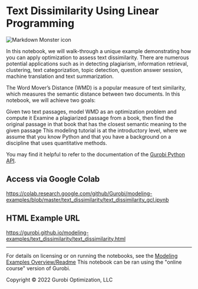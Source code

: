 # Text Dissimilarity Using Linear Programming
<img src="spotify_image_howtogeek.jpeg" alt="Markdown Monster icon"/>

In this notebook, we will walk-through a unique example demonstrating how you can apply optimization to assess text dissimilarity. There are numerous potential applications such as in detecting plagiarism, information retrieval, clustering, text categorization, topic detection, question answer session, machine translation and text summarization.

The Word Mover’s Distance (WMD) is a popular measure of text similarity, which measures the semantic distance between two documents. In this notebook, we will achieve two goals:

Given two text passages, model WMD as an optimization problem and compute it
Examine a plagiarized passage from a book, then find the original passage in that book that has the closest semantic meaning to the given passage
This modeling tutorial is at the introductory level, where we assume that you know Python and that you have a background on a discipline that uses quantitative methods.

You may find it helpful to refer to the documentation of the [Gurobi Python API](https://www.gurobi.com/documentation/current/refman/py_python_api_overview.html).


## Access via Google Colab

https://colab.research.google.com/github/Gurobi/modeling-examples/blob/master/text_dissimilarity/text_dissimilarity_gcl.ipynb

## HTML Example URL

https://gurobi.github.io/modeling-examples/text_dissimilarity/text_dissimilarity.html


----
For details on licensing or on running the notebooks, see the [Modeling Examples Overview/Readme](https://github.com/Gurobi/modeling-examples/)
This notebook can be ran using the "online course" version of Gurobi.


Copyright © 2022 Gurobi Optimization, LLC
